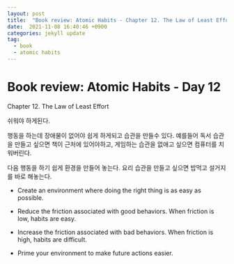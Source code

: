 ```yaml
---
layout: post
title:  "Book review: Atomic Habits - Chapter 12. The Law of Least Effort"
date:  2021-11-08 16:40:46 +0900 
categories: jekyll update
tag:
  - book
  - atomic habits
---
```


# Book review: Atomic Habits - Day 12

Chapter 12. The Law of Least Effort

쉬워야 하게된다.

행동을 하는데 장애물이 없어야 쉽게 하게되고 습관을 만들수 있다. 예를들어 독서 습관을 만들고 싶으면 책이 근처에 있어야하고, 게임하는 습관을 없애고 싶으면 컴퓨터를 치워버린다.

다음 행동을 하기 쉽게 환경을 만들어 놓는다. 요리 습관을 만들고 싶으면 밥먹고 설거지를 바로 해놓는다.

* Create an environment where doing the right thing is as easy as possible.

* Reduce the friction associated with good behaviors. When friction is low, habits are easy.

* Increase the friction associated with bad behaviors. When friction is high, habits are difficult.

* Prime your environment to make future actions easier.

